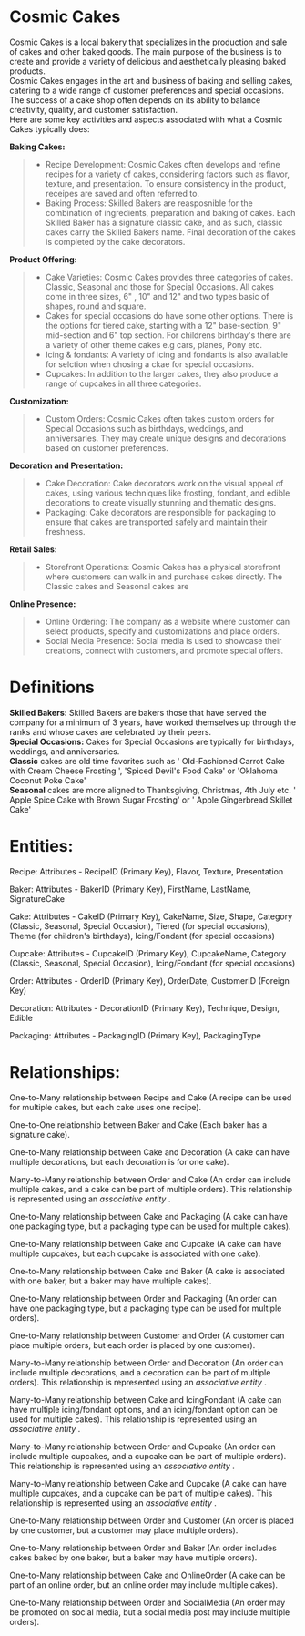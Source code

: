 # Cosmic Cakes  

Cosmic Cakes is a local bakery that specializes in the production and sale of cakes and other baked goods. 
The main purpose of the business is to create and provide a variety of delicious and aesthetically pleasing baked products.  
Cosmic Cakes engages in the art and business of baking and selling cakes, catering to a wide range of customer preferences and special occasions.  
The success of a cake shop often depends on its ability to balance creativity, quality, and customer satisfaction.  
Here are some key activities and aspects associated with what a Cosmic Cakes typically does:

**Baking Cakes:**

> - Recipe Development: Cosmic Cakes often develops and refine recipes for a variety of cakes, considering factors such as flavor, texture, and presentation.  To ensure consistency in the product, receipes are saved and often referred to.
> - Baking Process: Skilled Bakers are reasposnible for the combination of ingredients, preparation and baking of cakes. Each Skilled Baker has a signature classic cake, and as such, classic cakes carry the Skilled Bakers name. Final decoration of the cakes is completed by the cake decorators.


**Product Offering:**

> - Cake Varieties: Cosmic Cakes provides three categories of cakes. Classic, Seasonal and those for Special Occasions.  All cakes come in three sizes, 6" , 10" and 12" and two types basic of shapes, round and square.
> - Cakes for special occasions do have some other options. There is the options for tiered cake, starting with a 12" base-section, 9" mid-section and 6" top section. For childrens birthday's there are a variety of other theme cakes e.g cars, planes, Pony etc.
> - Icing & fondants: A variety of icing and fondants is also available for selction when chosing a ckae for special occasions.
> - Cupcakes: In addition to the larger cakes, they also produce a range of cupcakes in all three categories.  


**Customization:**

> - Custom Orders: Cosmic Cakes often takes custom orders for Special Occasions such as birthdays, weddings, and anniversaries. They may create unique designs and decorations based on customer preferences.  


**Decoration and Presentation:**  

> - Cake Decoration: Cake decorators work on the visual appeal of cakes, using various techniques like frosting, fondant, and edible decorations to create visually stunning and thematic designs.  
> - Packaging: Cake decorators are responsible for packaging to ensure that cakes are transported safely and maintain their freshness.


**Retail Sales:**

> - Storefront Operations: Cosmic Cakes has a physical storefront where customers can walk in and purchase cakes directly.  The Classic cakes and Seasonal cakes are 

**Online Presence:**  

> - Online Ordering: The company as a website where customer can select products, specify and customizations and place orders.  
> - Social Media Presence: Social media is used to showcase their creations, connect with customers, and promote special offers.  

# Definitions  

**Skilled Bakers:**  Skilled Bakers are bakers those that have served the company for a minimum of 3 years, have worked themselves up through the ranks and whose cakes are celebrated by their peers.   
**Special Occasions:**  Cakes for Special Occasions are typically for birthdays, weddings, and anniversaries.   
**Classic** cakes are old time favorites such as ' Old-Fashioned Carrot Cake with Cream Cheese Frosting ', 'Spiced Devil's Food Cake' or 'Oklahoma Coconut Poke Cake'  
**Seasonal** cakes are more aligned to Thanksgiving, Christmas, 4th July etc. ' Apple Spice Cake with Brown Sugar Frosting' or ' Apple Gingerbread Skillet Cake'   

# Entities:

Recipe: Attributes - RecipeID (Primary Key), Flavor, Texture, Presentation  

Baker: Attributes - BakerID (Primary Key), FirstName, LastName, SignatureCake  

Cake: Attributes - CakeID (Primary Key), CakeName, Size, Shape, Category (Classic, Seasonal, Special Occasion), Tiered (for special occasions), Theme (for children's birthdays), Icing/Fondant (for special occasions)  

Cupcake: Attributes - CupcakeID (Primary Key), CupcakeName, Category (Classic, Seasonal, Special Occasion), Icing/Fondant (for special occasions)  

Order: Attributes - OrderID (Primary Key), OrderDate, CustomerID (Foreign Key)  

Decoration: Attributes - DecorationID (Primary Key), Technique, Design, Edible  

Packaging: Attributes - PackagingID (Primary Key), PackagingType  

# Relationships:

One-to-Many relationship between Recipe and Cake (A recipe can be used for multiple cakes, but each cake uses one recipe).  

One-to-One relationship between Baker and Cake (Each baker has a signature cake).  

One-to-Many relationship between Cake and Decoration (A cake can have multiple decorations, but each decoration is for one cake).  

Many-to-Many relationship between Order and Cake (An order can include multiple cakes, and a cake can be part of multiple orders). This relationship is represented using an *associative entity* .

One-to-Many relationship between Cake and Packaging (A cake can have one packaging type, but a packaging type can be used for multiple cakes).

One-to-Many relationship between Cake and Cupcake (A cake can have multiple cupcakes, but each cupcake is associated with one cake).

One-to-Many relationship between Cake and Baker (A cake is associated with one baker, but a baker may have multiple cakes).

One-to-Many relationship between Order and Packaging (An order can have one packaging type, but a packaging type can be used for multiple orders).

One-to-Many relationship between Customer and Order (A customer can place multiple orders, but each order is placed by one customer).

Many-to-Many relationship between Order and Decoration (An order can include multiple decorations, and a decoration can be part of multiple orders). This relationship is represented using an *associative entity* .

Many-to-Many relationship between Cake and IcingFondant (A cake can have multiple icing/fondant options, and an icing/fondant option can be used for multiple cakes). This relationship is represented using an *associative entity* .

Many-to-Many relationship between Order and Cupcake (An order can include multiple cupcakes, and a cupcake can be part of multiple orders). This relationship is represented using an *associative entity* .

Many-to-Many relationship between Cake and Cupcake (A cake can have multiple cupcakes, and a cupcake can be part of multiple cakes). This relationship is represented using an *associative entity* .

One-to-Many relationship between Order and Customer (An order is placed by one customer, but a customer may place multiple orders).

One-to-Many relationship between Order and Baker (An order includes cakes baked by one baker, but a baker may have multiple orders).

One-to-Many relationship between Cake and OnlineOrder (A cake can be part of an online order, but an online order may include multiple cakes).

One-to-Many relationship between Order and SocialMedia (An order may be promoted on social media, but a social media post may include multiple orders).

